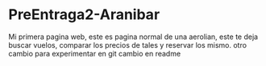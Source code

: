 # PreEntraga2-Aranibar

Mi primera pagina web, este es pagina normal de una aerolian, este te deja buscar vuelos,
comparar los precios de tales y reservar los mismo.
otro cambio para experimentar en git
cambio en readme
